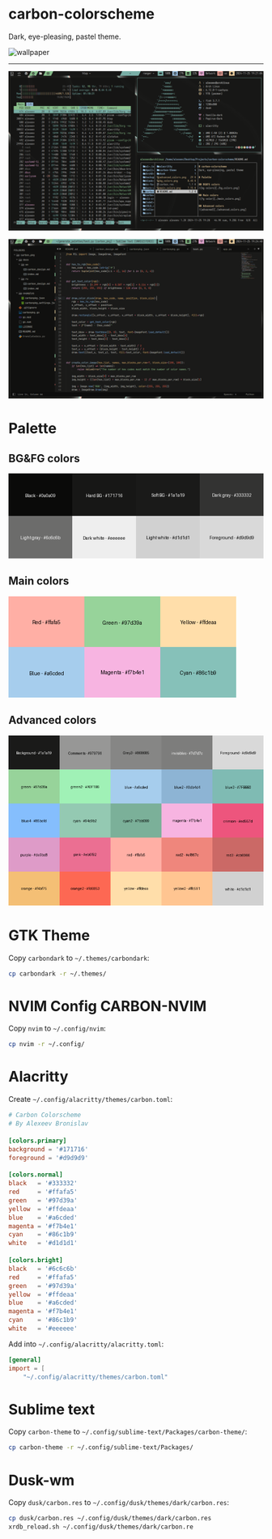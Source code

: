 # carbon-colorscheme
Dark, eye-pleasing, pastel theme.

![wallpaper](./lines.jpg)

---

![screenshot](./screenshot.png)

![screenshot2](./screenshot2.png)

# Palette

## BG&FG colors
![bg colors](./bg_colors.png)

## Main colors
![fg color](./main_colors.png)

## Advanced colors
![advacned](./advanced_colors.png)

# GTK Theme
Copy `carbondark` to `~/.themes/carbondark`:

```bash
cp carbondark -r ~/.themes/
```

# NVIM Config CARBON-NVIM
Copy `nvim` to `~/.config/nvim`:

```bash
cp nvim -r ~/.config/
```

# Alacritty
Create `~/.config/alacritty/themes/carbon.toml`:

```toml
# Carbon Colorscheme
# By Alexeev Bronislav

[colors.primary]
background = '#171716'
foreground = '#d9d9d9'

[colors.normal]
black   = '#333332'
red     = '#ffafa5'
green   = '#97d39a'
yellow  = '#ffdeaa'
blue    = '#a6cded'
magenta = '#f7b4e1'
cyan    = '#86c1b9'
white   = '#d1d1d1'

[colors.bright]
black   = '#6c6c6b'
red     = '#ffafa5'
green   = '#97d39a'
yellow  = '#ffdeaa'
blue    = '#a6cded'
magenta = '#f7b4e1'
cyan    = '#86c1b9'
white   = '#eeeeee'
```

Add into `~/.config/alacritty/alacritty.toml`:

```toml
[general]
import = [
	"~/.config/alacritty/themes/carbon.toml"
```

# Sublime text
Copy `carbon-theme` to `~/.config/sublime-text/Packages/carbon-theme/`:

```bash
cp carbon-theme -r ~/.config/sublime-text/Packages/
```

# Dusk-wm
Copy `dusk/carbon.res` to `~/.config/dusk/themes/dark/carbon.res`:

```bash
cp dusk/carbon.res ~/.config/dusk/themes/dark/carbon.res
xrdb_reload.sh ~/.config/dusk/themes/dark/carbon.re
```
